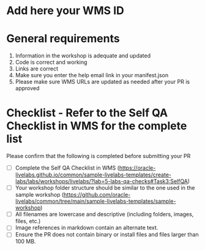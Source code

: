 # Add here your WMS ID

# General requirements
1. Information in the workshop is adequate and updated
2. Code is correct and working
3. Links are correct
4. Make sure you enter the help email link in your manifest.json
5. Please make sure WMS URLs are updated as needed after your PR is approved


# Checklist - Refer to the Self QA Checklist in WMS for the complete list
Please confirm that the following is completed before submitting your PR

- [ ] Complete the Self QA Checklist in WMS (https://oracle-livelabs.github.io/common/sample-livelabs-templates/create-labs/labs/workshops/livelabs/?lab=5-labs-qa-checks#Task3:SelfQA)
- [ ] Your workshop folder structure should be similar to the one used in the sample workshop (https://github.com/oracle-livelabs/common/tree/main/sample-livelabs-templates/sample-workshop)
- [ ] All filenames are lowercase and descriptive (including folders, images, files, etc.)
- [ ] Image references in markdown contain an alternate text.
- [ ] Ensure the PR does not contain binary or install files and files larger than 100 MB.